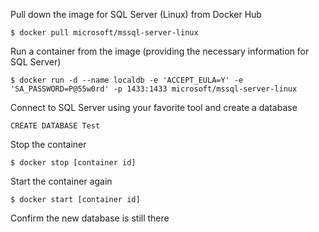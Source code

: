 Pull down the image for SQL Server (Linux) from Docker Hub
```
$ docker pull microsoft/mssql-server-linux
```
Run a container from the image (providing the necessary information for SQL Server)
```
$ docker run -d --name localdb -e 'ACCEPT_EULA=Y' -e 'SA_PASSWORD=P@55w0rd' -p 1433:1433 microsoft/mssql-server-linux
```
Connect to SQL Server using your favorite tool and create a database
```
CREATE DATABASE Test
```
Stop the container
```
$ docker stop [container id]
```
Start the container again
```
$ docker start [container id]
```
Confirm the new database is still there